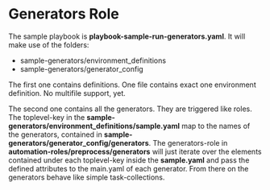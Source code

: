 # Generators Role

The sample playbook is **playbook-sample-run-generators.yaml**. It will make use of the folders: 

* sample-generators/environment_definitions
* sample-generators/generator_config

The first one contains definitions. One file contains exact one environment definition. No multifile support, yet.

The second one contains all the generators. They are triggered like roles. The toplevel-key in the **sample-generators/environment_definitions/sample.yaml** map to the names of the generators, contained in **sample-generators/generator_config/generators**. The generators-role in **automation-roles/preprocess/generators** will just iterate over the elements contained under each toplevel-key inside the **sample.yaml** and pass the defined attributes to the main.yaml of each generator. From there on the generators behave like simple task-collections. 